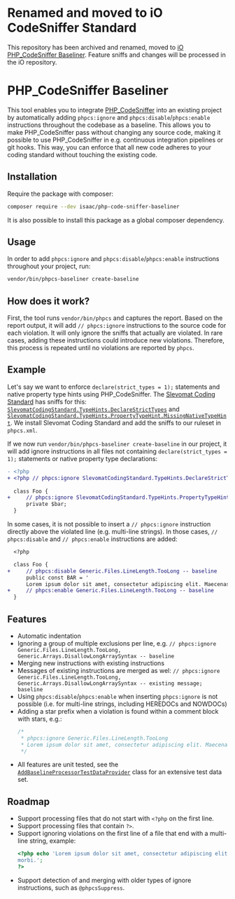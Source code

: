 Renamed and moved to iO CodeSniffer Standard
===========
This repository has been archived and renamed, moved to [iO PHP_CodeSniffer Baseliner](https://github.com/iodigital-com/php-code-sniffer-baseliner). Feature sniffs and changes will be processed in the iO repository.

# PHP_CodeSniffer Baseliner

This tool enables you to integrate [PHP_CodeSniffer][php-code-sniffer] into an existing
project by automatically adding `phpcs:ignore` and `phpcs:disable`/`phpcs:enable` instructions throughout the codebase
as a baseline. This allows you to make PHP_CodeSniffer pass without changing any source code, making it
possible to use PHP_CodeSniffer in e.g. continuous integration pipelines or git hooks. This way, you can enforce that
all new code adheres to your coding standard without touching the existing code.

## Installation

Require the package with composer:

```sh
composer require --dev isaac/php-code-sniffer-baseliner
```

It is also possible to install this package as a global composer dependency.

## Usage

In order to add `phpcs:ignore` and `phpcs:disable`/`phpcs:enable` instructions throughout your project, run:

```sh
vendor/bin/phpcs-baseliner create-baseline
```

## How does it work?

First, the tool runs `vendor/bin/phpcs` and captures the report. Based on the report output, it will add
`// phpcs:ignore` instructions to the source code for each violation. It will only ignore the sniffs that actually are
violated. In rare cases, adding these instructions could introduce new violations. Therefore, this process is repeated
until no violations are reported by `phpcs`.

## Example

Let's say we want to enforce `declare(strict_types = 1);` statements and native property type hints using
PHP_CodeSniffer. The [Slevomat Coding Standard][slevomat-coding-standard] has sniffs for this:
[`SlevomatCodingStandard.TypeHints.DeclareStrictTypes`][declare-strict-types-sniff]
and [`SlevomatCodingStandard.TypeHints.PropertyTypeHint.MissingNativeTypeHint`][property-type-hint-sniff]. We install
Slevomat Coding Standard and add the sniffs to our ruleset in `phpcs.xml`.

If we now run `vendor/bin/phpcs-baseliner create-baseline` in our project, it will add ignore instructions in all files
not containing `declare(strict_types = 1);` statements or native property type declarations:

```diff
- <?php
+ <?php // phpcs:ignore SlevomatCodingStandard.TypeHints.DeclareStrictTypes -- baseline
  
  class Foo {
+     // phpcs:ignore SlevomatCodingStandard.TypeHints.PropertyTypeHint.MissingNativeTypeHint -- baseline
      private $bar;
  }
```

In some cases, it is not possible to insert a `// phpcs:ignore` instruction directly above the violated line (e.g.
multi-line strings). In those cases, `// phpcs:disable` and `// phpcs:enable` instructions are added:

```diff
  <?php

  class Foo {
+     // phpcs:disable Generic.Files.LineLength.TooLong -- baseline  
      public const BAR = '
      Lorem ipsum dolor sit amet, consectetur adipiscing elit. Maecenas malesuada, lectus vitae vestibulum vulputate, mi morbi.';
+     // phpcs:enable Generic.Files.LineLength.TooLong -- baseline
  }
```

## Features
- Automatic indentation
- Ignoring a group of multiple exclusions per line, e.g. `// phpcs:ignore Generic.Files.LineLength.TooLong, Generic.Arrays.DisallowLongArraySyntax -- baseline`
- Merging new instructions with existing instructions
- Messages of existing instructions are merged as wel: `// phpcs:ignore Generic.Files.LineLength.TooLong, Generic.Arrays.DisallowLongArraySyntax -- existing message; baseline`
- Using `phpcs:disable`/`phpcs:enable` when inserting `phpcs:ignore` is not possible (i.e. for multi-line strings, including HEREDOCs and NOWDOCs)
- Adding a star prefix when a violation is found within a comment block with stars, e.g.:
  ```php
  /*
   * phpcs:ignore Generic.Files.LineLength.TooLong
   * Lorem ipsum dolor sit amet, consectetur adipiscing elit. Maecenas malesuada, lectus vitae vestibulum vulputate, mi morbi.
   */
  ```
- All features are unit tested, see the [`AddBaselineProcessorTestDataProvider`][unit-test-data-set] class for an extensive test data set.

## Roadmap
- Support processing files that do not start with `<?php` on the first line.
- Support processing files that contain `?>`.
- Support ignoring violations on the first line of a file that end with a multi-line string, example:
  ```php
  <?php echo 'Lorem ipsum dolor sit amet, consectetur adipiscing elit. Maecenas malesuada, lectus vitae vestibulum vulputate, mi
  morbi.';
  ?>
  ```
- Support detection of and merging with older types of ignore instructions, such as `@phpcsSuppress`.

[php-code-sniffer]: (https://github.com/squizlabs/PHP_CodeSniffer)
[slevomat-coding-standard]: (https://github.com/slevomat/coding-standard)
[declare-strict-types-sniff]: (https://github.com/slevomat/coding-standard#slevomatcodingstandardtypehintsdeclarestricttypes-)
[property-type-hint-sniff]: (https://github.com/slevomat/coding-standard#slevomatcodingstandardtypehintspropertytypehint-)
[unit-test-data-set]: (https://github.com/isaaceindhoven/php-code-sniffer-baseliner/blob/master/tests/File/AddBaselineProcessorTestDataProvider.php)
